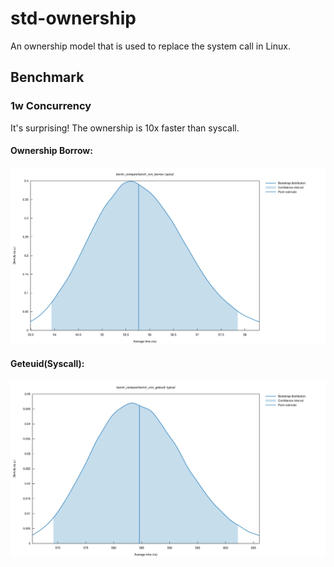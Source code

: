 # std-ownership
An ownership model that is used to replace the system call in Linux.
## Benchmark

### 1w Concurrency

It's surprising! The ownership is 10x faster than syscall.

#### Ownership Borrow:
[![ownership](benches/typical_ownership.svg)](benches/typical_ownership.svg)

#### Geteuid(Syscall):
[![geteuid](benches/typical_geteuid.svg)](benches/typical_geteuid.svg)
